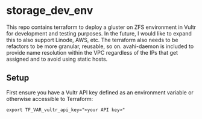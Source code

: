 # storage_dev_env

This repo contains terraform to deploy a gluster on ZFS environment in Vultr for development and testing purposes.  In the future, I would like to expand this to also support Linode, AWS, etc. The terraform also needs to be refactors to be more granular, reusable, so on. avahi-daemon is included to provide name resolution within the VPC regardless of the IPs that get assigned and to avoid using static hosts.  

## Setup
First ensure you have a Vultr API key defined as an environment variable or otherwise accessible to Terraform:
```
export TF_VAR_vultr_api_key="<your API key>"
```
